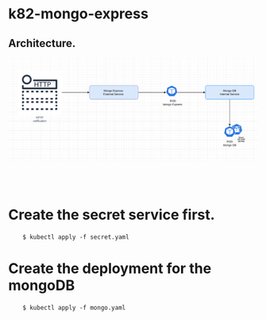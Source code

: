 # k82-mongo-express 

## Architecture. 

![cluster](./assets/archi.png)


<br />
<br />


# Create the secret service first. 


```hell
    $ kubectl apply -f secret.yaml
```


# Create the deployment for the mongoDB

```shell
    $ kubectl apply -f mongo.yaml
```




